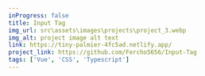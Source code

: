 ```yaml
---
inProgress: false
title: Input Tag
img_url: src\assets\images\projects\project_3.webp
img_alt: project image alt text
link: https://tiny-palmier-4fc5ad.netlify.app/
project_link: https://github.com/Fercho5656/Input-Tag
tags: ['Vue', 'CSS', 'Typescript']
---
```

